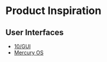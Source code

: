 # Product Inspiration

## User Interfaces
- [10/GUI](http://www.10gui.com/)
- [Mercury OS](https://medium.com/@jasonyuan/introducing-mercury-os-f4de45a04289)
